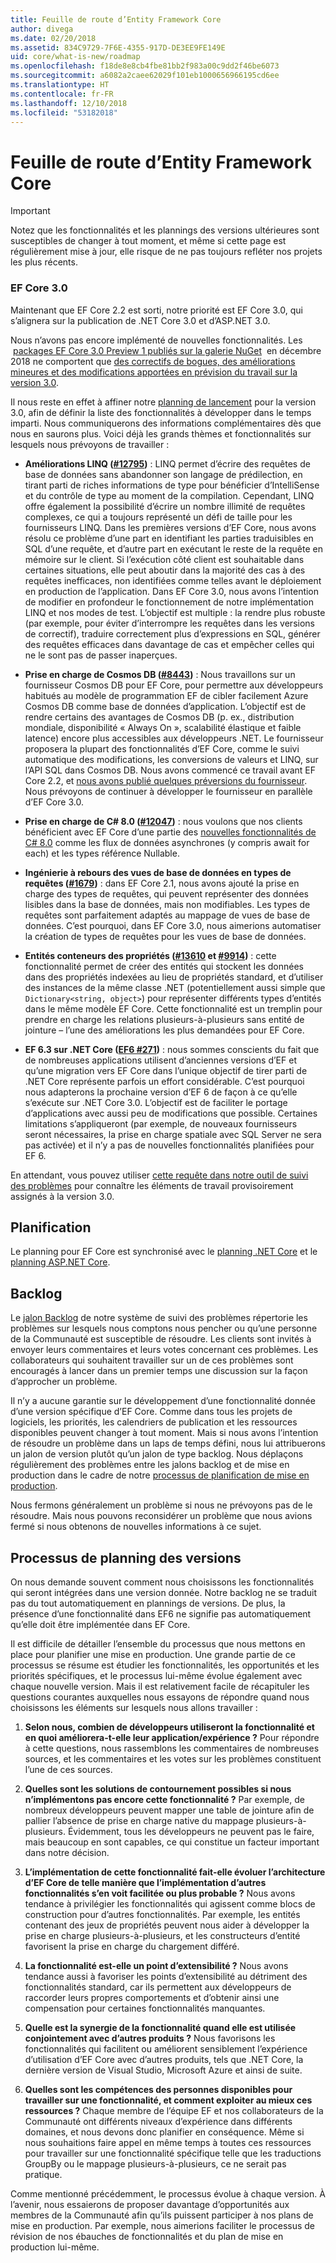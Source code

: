 ```yaml
---
title: Feuille de route d’Entity Framework Core
author: divega
ms.date: 02/20/2018
ms.assetid: 834C9729-7F6E-4355-917D-DE3EE9FE149E
uid: core/what-is-new/roadmap
ms.openlocfilehash: f18de8e8cb4fbe81bb2f983a00c9dd2f46be6073
ms.sourcegitcommit: a6082a2caee62029f101eb1000656966195cd6ee
ms.translationtype: HT
ms.contentlocale: fr-FR
ms.lasthandoff: 12/10/2018
ms.locfileid: "53182018"
---
```

# <a name="entity-framework-core-roadmap"></a>Feuille de route d’Entity Framework Core

> [!IMPORTANT]
> Notez que les fonctionnalités et les plannings des versions ultérieures sont susceptibles de changer à tout moment, et même si cette page est régulièrement mise à jour, elle risque de ne pas toujours refléter nos projets les plus récents.

### <a name="ef-core-30"></a>EF Core 3.0

Maintenant que EF Core 2.2 est sorti, notre priorité est EF Core 3.0, qui s’alignera sur la publication de .NET Core 3.0 et d’ASP.NET 3.0.

Nous n’avons pas encore implémenté de nouvelles fonctionnalités. Les  [packages EF Core 3.0 Preview 1 publiés sur la galerie NuGet](https://www.nuget.org/packages/Microsoft.EntityFrameworkCore/3.0.0-preview.18572.1)  en décembre 2018 ne comportent que [des correctifs de bogues, des améliorations mineures et des modifications apportées en prévision du travail sur la version 3.0](https://github.com/aspnet/EntityFrameworkCore/issues?q=is%3Aissue+milestone%3A3.0.0+is%3Aclosed+label%3Aclosed-fixed).

Il nous reste en effet à affiner notre [planning de lancement](#release-planning-process) pour la version 3.0, afin de définir la liste des fonctionnalités à développer dans le temps imparti.
Nous communiquerons des informations complémentaires dès que nous en saurons plus. Voici déjà les grands thèmes et fonctionnalités sur lesquels nous prévoyons de travailler :

- **Améliorations LINQ ([#12795](https://github.com/aspnet/EntityFrameworkCore/issues/12795))** : LINQ permet d’écrire des requêtes de base de données sans abandonner son langage de prédilection, en tirant parti de riches informations de type pour bénéficier d’IntelliSense et du contrôle de type au moment de la compilation.
  Cependant, LINQ offre également la possibilité d’écrire un nombre illimité de requêtes complexes, ce qui a toujours représenté un défi de taille pour les fournisseurs LINQ.
  Dans les premières versions d’EF Core, nous avons résolu ce problème d’une part en identifiant les parties traduisibles en SQL d’une requête, et d’autre part en exécutant le reste de la requête en mémoire sur le client.
  Si l’exécution côté client est souhaitable dans certaines situations, elle peut aboutir dans la majorité des cas à des requêtes inefficaces, non identifiées comme telles avant le déploiement en production de l’application.
  Dans EF Core 3.0, nous avons l’intention de modifier en profondeur le fonctionnement de notre implémentation LINQ et nos modes de test.
  L’objectif est multiple : la rendre plus robuste (par exemple, pour éviter d’interrompre les requêtes dans les versions de correctif), traduire correctement plus d’expressions en SQL, générer des requêtes efficaces dans davantage de cas et empêcher celles qui ne le sont pas de passer inaperçues.

- **Prise en charge de Cosmos DB ([#8443](https://github.com/aspnet/EntityFrameworkCore/issues/8443))** : Nous travaillons sur un fournisseur Cosmos DB pour EF Core, pour permettre aux développeurs habitués au modèle de programmation EF de cibler facilement Azure Cosmos DB comme base de données d’application.
  L’objectif est de rendre certains des avantages de Cosmos DB (p. ex., distribution mondiale, disponibilité « Always On », scalabilité élastique et faible latence) encore plus accessibles aux développeurs .NET.
  Le fournisseur proposera la plupart des fonctionnalités d’EF Core, comme le suivi automatique des modifications, les conversions de valeurs et LINQ, sur l’API SQL dans Cosmos DB. Nous avons commencé ce travail avant EF Core 2.2, et [nous avons publié quelques préversions du fournisseur](https://blogs.msdn.microsoft.com/dotnet/2018/10/17/announcing-entity-framework-core-2-2-preview-3/).
  Nous prévoyons de continuer à développer le fournisseur en parallèle d’EF Core 3.0.   

- **Prise en charge de C# 8.0 ([#12047](https://github.com/aspnet/EntityFrameworkCore/issues/12047))** : nous voulons que nos clients bénéficient avec EF Core d’une partie des [nouvelles fonctionnalités de C# 8.0](https://blogs.msdn.microsoft.com/dotnet/2018/11/12/building-c-8-0/) comme les flux de données asynchrones (y compris await for each) et les types référence Nullable.

- **Ingénierie à rebours des vues de base de données en types de requêtes ([#1679](https://github.com/aspnet/EntityFrameworkCore/issues/1679))** : dans EF Core 2.1, nous avons ajouté la prise en charge des types de requêtes, qui peuvent représenter des données lisibles dans la base de données, mais non modifiables.
  Les types de requêtes sont parfaitement adaptés au mappage de vues de base de données. C’est pourquoi, dans EF Core 3.0, nous aimerions automatiser la création de types de requêtes pour les vues de base de données.

- **Entités conteneurs des propriétés ([#13610](https://github.com/aspnet/EntityFrameworkCore/issues/13610) et [#9914](https://github.com/aspnet/EntityFrameworkCore/issues/9914))** : cette fonctionnalité permet de créer des entités qui stockent les données dans des propriétés indexées au lieu de propriétés standard, et d’utiliser des instances de la même classe .NET (potentiellement aussi simple que `Dictionary<string, object>`) pour représenter différents types d’entités dans le même modèle EF Core.
  Cette fonctionnalité est un tremplin pour prendre en charge les relations plusieurs-à-plusieurs sans entité de jointure – l’une des améliorations les plus demandées pour EF Core.

- **EF 6.3 sur .NET Core ([EF6 #271](https://github.com/aspnet/EntityFramework6/issues/271))** : nous sommes conscients du fait que de nombreuses applications utilisent d’anciennes versions d’EF et qu’une migration vers EF Core dans l’unique objectif de tirer parti de .NET Core représente parfois un effort considérable.
  C’est pourquoi nous adapterons la prochaine version d’EF 6 de façon à ce qu’elle s’exécute sur .NET Core 3.0.
  L’objectif est de faciliter le portage d’applications avec aussi peu de modifications que possible.
  Certaines limitations s’appliqueront (par exemple, de nouveaux fournisseurs seront nécessaires, la prise en charge spatiale avec SQL Server ne sera pas activée) et il n’y a pas de nouvelles fonctionnalités planifiées pour EF 6.

En attendant, vous pouvez utiliser [cette requête dans notre outil de suivi des problèmes](https://github.com/aspnet/EntityFrameworkCore/issues?q=is%3Aopen+is%3Aissue+milestone%3A3.0.0+sort%3Areactions-%2B1-desc) pour connaître les éléments de travail provisoirement assignés à la version 3.0.

## <a name="schedule"></a>Planification

Le planning pour EF Core est synchronisé avec le [planning .NET Core](https://github.com/dotnet/core/blob/master/roadmap.md) et le [planning ASP.NET Core](https://github.com/aspnet/Home/wiki/Roadmap).

## <a name="backlog"></a>Backlog

Le [jalon Backlog](https://github.com/aspnet/EntityFrameworkCore/issues?q=is%3Aopen+is%3Aissue+milestone%3ABacklog+sort%3Areactions-%2B1-desc) de notre système de suivi des problèmes répertorie les problèmes sur lesquels nous comptons nous pencher ou qu’une personne de la Communauté est susceptible de résoudre.
Les clients sont invités à envoyer leurs commentaires et leurs votes concernant ces problèmes.
Les collaborateurs qui souhaitent travailler sur un de ces problèmes sont encouragés à lancer dans un premier temps une discussion sur la façon d’approcher un problème.

Il n’y a aucune garantie sur le développement d’une fonctionnalité donnée d’une version spécifique d’EF Core.
Comme dans tous les projets de logiciels, les priorités, les calendriers de publication et les ressources disponibles peuvent changer à tout moment.
Mais si nous avons l’intention de résoudre un problème dans un laps de temps défini, nous lui attribuerons un jalon de version plutôt qu’un jalon de type backlog.
Nous déplaçons régulièrement des problèmes entre les jalons backlog et de mise en production dans le cadre de notre [processus de planification de mise en production](#release-planning-process).

Nous fermons généralement un problème si nous ne prévoyons pas de le résoudre.
Mais nous pouvons reconsidérer un problème que nous avions fermé si nous obtenons de nouvelles informations à ce sujet.

## <a name="release-planning-process"></a>Processus de planning des versions

On nous demande souvent comment nous choisissons les fonctionnalités qui seront intégrées dans une version donnée.
Notre backlog ne se traduit pas du tout automatiquement en plannings de versions.
De plus, la présence d’une fonctionnalité dans EF6 ne signifie pas automatiquement qu’elle doit être implémentée dans EF Core.

Il est difficile de détailler l’ensemble du processus que nous mettons en place pour planifier une mise en production.
Une grande partie de ce processus se résume est étudier les fonctionnalités, les opportunités et les priorités spécifiques, et le processus lui-même évolue également avec chaque nouvelle version.
Mais il est relativement facile de récapituler les questions courantes auxquelles nous essayons de répondre quand nous choisissons les éléments sur lesquels nous allons travailler :

1. **Selon nous, combien de développeurs utiliseront la fonctionnalité et en quoi améliorera-t-elle leur application/expérience ?** Pour répondre à cette questions, nous rassemblons les commentaires de nombreuses sources, et les commentaires et les votes sur les problèmes constituent l’une de ces sources.

2. **Quelles sont les solutions de contournement possibles si nous n’implémentons pas encore cette fonctionnalité ?** Par exemple, de nombreux développeurs peuvent mapper une table de jointure afin de pallier l’absence de prise en charge native du mappage plusieurs-à-plusieurs. Évidemment, tous les développeurs ne peuvent pas le faire, mais beaucoup en sont capables, ce qui constitue un facteur important dans notre décision.

3. **L’implémentation de cette fonctionnalité fait-elle évoluer l’architecture d’EF Core de telle manière que l’implémentation d’autres fonctionnalités s’en voit facilitée ou plus probable ?** Nous avons tendance à privilégier les fonctionnalités qui agissent comme blocs de construction pour d’autres fonctionnalités. Par exemple, les entités contenant des jeux de propriétés peuvent nous aider à développer la prise en charge plusieurs-à-plusieurs, et les constructeurs d’entité favorisent la prise en charge du chargement différé. 

4. **La fonctionnalité est-elle un point d’extensibilité ?** Nous avons tendance aussi à favoriser les points d’extensibilité au détriment des fonctionnalités standard, car ils permettent aux développeurs de raccorder leurs propres comportements et d’obtenir ainsi une compensation pour certaines fonctionnalités manquantes. 

5. **Quelle est la synergie de la fonctionnalité quand elle est utilisée conjointement avec d’autres produits ?** Nous favorisons les fonctionnalités qui facilitent ou améliorent sensiblement l’expérience d’utilisation d’EF Core avec d’autres produits, tels que .NET Core, la dernière version de Visual Studio, Microsoft Azure et ainsi de suite.

6. **Quelles sont les compétences des personnes disponibles pour travailler sur une fonctionnalité, et comment exploiter au mieux ces ressources ?** Chaque membre de l’équipe EF et nos collaborateurs de la Communauté ont différents niveaux d’expérience dans différents domaines, et nous devons donc planifier en conséquence. Même si nous souhaitions faire appel en même temps à toutes ces ressources pour travailler sur une fonctionnalité spécifique telle que les traductions GroupBy ou le mappage plusieurs-à-plusieurs, ce ne serait pas pratique.

Comme mentionné précédemment, le processus évolue à chaque version.
À l’avenir, nous essaierons de proposer davantage d’opportunités aux membres de la Communauté afin qu’ils puissent participer à nos plans de mise en production.
Par exemple, nous aimerions faciliter le processus de révision de nos ébauches de fonctionnalités et du plan de mise en production lui-même.
